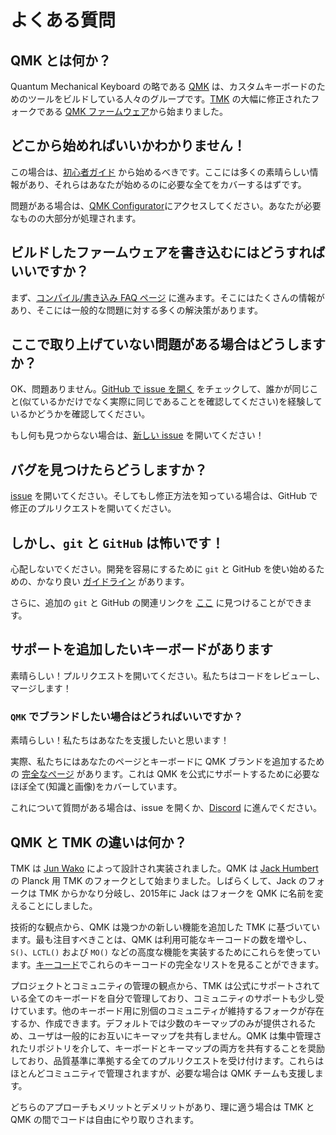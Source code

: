 # よくある質問

<!---
  original document: 0.13.17:docs/faq_general.md
  git diff 0.13.17 HEAD -- docs/faq_general.md | cat
-->

## QMK とは何か？

Quantum Mechanical Keyboard の略である [QMK](https://github.com/qmk) は、カスタムキーボードのためのツールをビルドしている人々のグループです。[TMK](https://github.com/tmk/tmk_keyboard) の大幅に修正されたフォークである [QMK ファームウェア](https://github.com/qmk/qmk_firmware)から始まりました。

## どこから始めればいいかわかりません！

この場合は、[初心者ガイド](ja/newbs) から始めるべきです。ここには多くの素晴らしい情報があり、それらはあなたが始めるのに必要な全てをカバーするはずです。

問題がある場合は、[QMK Configurator](https://config.qmk.fm)にアクセスしてください。あなたが必要なものの大部分が処理されます。

## ビルドしたファームウェアを書き込むにはどうすればいいですか？

まず、[コンパイル/書き込み FAQ ページ](ja/faq-build) に進みます。そこにはたくさんの情報があり、そこには一般的な問題に対する多くの解決策があります。

## ここで取り上げていない問題がある場合はどうしますか？

OK、問題ありません。[GitHub で issue を開く](https://github.com/qmk/qmk_firmware/issues) をチェックして、誰かが同じこと(似ているかだけでなく実際に同じであることを確認してください)を経験しているかどうかを確認してください。

もし何も見つからない場合は、[新しい issue](https://github.com/qmk/qmk_firmware/issues/new) を開いてください！

## バグを見つけたらどうしますか？

[issue](https://github.com/qmk/qmk_firmware/issues/new) を開いてください。そしてもし修正方法を知っている場合は、GitHub で修正のプルリクエストを開いてください。

## しかし、`git` と `GitHub` は怖いです！

心配しないでください。開発を容易にするために `git` と GitHub を使い始めるための、かなり良い [ガイドライン](ja/newbs_git_best_practices) があります。

さらに、追加の `git` と GitHub の関連リンクを [ここ](ja/newbs_learn_more_resources) に見つけることができます。

## サポートを追加したいキーボードがあります

素晴らしい！プルリクエストを開いてください。私たちはコードをレビューし、マージします！

### `QMK` でブランドしたい場合はどうればいいですか？

素晴らしい！私たちはあなたを支援したいと思います！

実際、私たちにはあなたのページとキーボードに QMK ブランドを追加するための [完全なページ](https://qmk.fm/powered/) があります。これは QMK を公式にサポートするために必要なほぼ全て(知識と画像)をカバーしています。

これについて質問がある場合は、issue を開くか、[Discord](https://discord.gg/Uq7gcHh) に進んでください。

## QMK と TMK の違いは何か？

TMK は [Jun Wako](https://github.com/tmk) によって設計され実装されました。QMK は [Jack Humbert](https://github.com/jackhumbert) の Planck 用 TMK のフォークとして始まりました。しばらくして、Jack のフォークは TMK からかなり分岐し、2015年に Jack はフォークを QMK に名前を変えることにしました。

技術的な観点から、QMK は幾つかの新しい機能を追加した TMK に基づいています。最も注目すべきことは、QMK は利用可能なキーコードの数を増やし、`S()`、`LCTL()` および `MO()` などの高度な機能を実装するためにこれらを使っています。[キーコード](ja/keycodes)でこれらのキーコードの完全なリストを見ることができます。

プロジェクトとコミュニティの管理の観点から、TMK は公式にサポートされている全てのキーボードを自分で管理しており、コミュニティのサポートも少し受けています。他のキーボード用に別個のコミュニティが維持するフォークが存在するか、作成できます。デフォルトでは少数のキーマップのみが提供されるため、ユーザは一般的にお互いにキーマップを共有しません。QMK は集中管理されたリポジトリを介して、キーボードとキーマップの両方を共有することを奨励しており、品質基準に準拠する全てのプルリクエストを受け付けます。これらはほとんどコミュニティで管理されますが、必要な場合は QMK チームも支援します。

どちらのアプローチもメリットとデメリットがあり、理に適う場合は TMK と QMK の間でコードは自由にやり取りされます。
